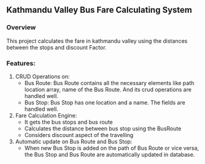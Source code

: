 ## Kathmandu Valley Bus Fare Calculating System 

### Overview
This project calculates the fare in kathmandu valley using the distances between the stops and discount Factor.

### Features:
1. CRUD Operations on:
   - Bus Route: Bus Route contains all the necessary elements like path location array, name of the Bus Route. And its crud operations are handled well.
   - Bus Stop: Bus Stop has one location and a name. The fields are handled well.
2. Fare Calculation Engine:
   - It gets the bus stops and bus route
   - Calculates the distance between bus stop using the BusRoute
   - Considers discount aspect of the travelling
3. Automatic update on Bus Route and Bus Stop:
   - When new Bus Stop is added on the path of Bus Route or vice versa, the Bus Stop and Bus Route are automatically updated in database.
